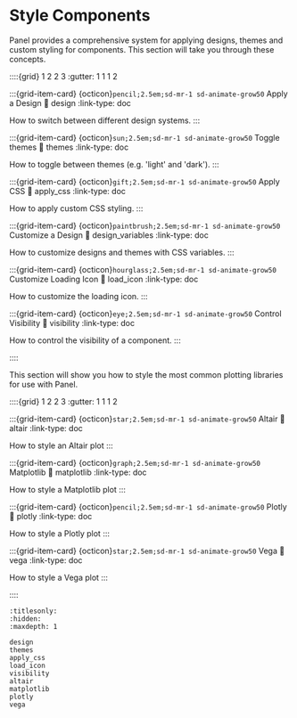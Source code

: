 # Style Components

Panel provides a comprehensive system for applying designs, themes and custom styling for components.
This section will take you through these concepts.

::::{grid} 1 2 2 3
:gutter: 1 1 1 2

:::{grid-item-card} {octicon}`pencil;2.5em;sd-mr-1 sd-animate-grow50` Apply a Design
:link: design
:link-type: doc

How to switch between different design systems.
:::

:::{grid-item-card} {octicon}`sun;2.5em;sd-mr-1 sd-animate-grow50` Toggle themes
:link: themes
:link-type: doc

How to toggle between themes (e.g. 'light' and 'dark').
:::

:::{grid-item-card} {octicon}`gift;2.5em;sd-mr-1 sd-animate-grow50` Apply CSS
:link: apply_css
:link-type: doc

How to apply custom CSS styling.
:::

:::{grid-item-card} {octicon}`paintbrush;2.5em;sd-mr-1 sd-animate-grow50` Customize a Design
:link: design_variables
:link-type: doc

How to customize designs and themes with CSS variables.
:::

:::{grid-item-card} {octicon}`hourglass;2.5em;sd-mr-1 sd-animate-grow50` Customize Loading Icon
:link: load_icon
:link-type: doc

How to customize the loading icon.
:::

:::{grid-item-card} {octicon}`eye;2.5em;sd-mr-1 sd-animate-grow50` Control Visibility
:link: visibility
:link-type: doc

How to control the visibility of a component.
:::

::::

This section will show you how to style the most common plotting libraries for use with Panel.

::::{grid} 1 2 2 3
:gutter: 1 1 1 2

:::{grid-item-card} {octicon}`star;2.5em;sd-mr-1 sd-animate-grow50` Altair
:link: altair
:link-type: doc

How to style an Altair plot
:::

:::{grid-item-card} {octicon}`graph;2.5em;sd-mr-1 sd-animate-grow50` Matplotlib
:link: matplotlib
:link-type: doc

How to style a Matplotlib plot
:::

:::{grid-item-card} {octicon}`pencil;2.5em;sd-mr-1 sd-animate-grow50` Plotly
:link: plotly
:link-type: doc

How to style a Plotly plot
:::

:::{grid-item-card} {octicon}`star;2.5em;sd-mr-1 sd-animate-grow50` Vega
:link: vega
:link-type: doc

How to style a Vega plot
:::

::::

```{toctree}
:titlesonly:
:hidden:
:maxdepth: 1

design
themes
apply_css
load_icon
visibility
altair
matplotlib
plotly
vega
```
